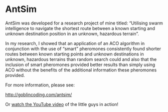 AntSim
======

AntSim was developed for a research project of mine titled: “Utilising swarm intelligence to navigate the shortest route between a known starting and unknown destination position in an unknown, hazardous terrain”.  

In my research, I showed that an application of an ACO algorithm in conjunction with the use of “smart” pheromones consistently found shorter routes between known starting points and unknown destinations in unknown, hazardous terrains than random search could and also that the inclusion of smart pheromones provided better results than simply using ACO without the benefits of the additional information these pheromones provided.

For more information, please see:

http://goblincoding.com/antsim/

Or [watch the YouTube video](https://www.youtube.com/watch?v=N4FpuY31OEk) of the little guys in action!
